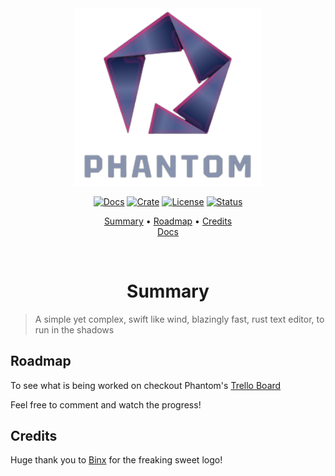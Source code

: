 <div align="center">

<img src="res/phantom_logo_nobg_cropped.png" width=300>

<a href="https://docs.rs/phantom-editor/0.1.0/phantom/"> ![Docs](https://img.shields.io/docsrs/phantom-editor?color=37d4a7&logo=rust&style=for-the-badge)</a>
<a href="https://crates.io/crates/phantom-editor"> ![Crate](https://img.shields.io/crates/v/phantom-editor?color=ff4971&style=for-the-badge)</a>
<a href="/LICENSE"> ![License](https://img.shields.io/badge/license-GPL%20v3-blueviolet?style=for-the-badge)</a>
<a href="#roadmap"> ![Status](https://img.shields.io/badge/status-WIP-informational?style=for-the-badge&color=ff69b4) </a>

[Summary](#summary)
•
[Roadmap](#roadmap)
•
[Credits](#credits)
<br>
[Docs](https://docs.rs/phantom-editor/0.1.0/phantom/)

</div>

<div align="center">

<br>

# Summary

</div>

> A simple yet complex, swift like wind, blazingly fast, rust text editor, to run in the shadows

## Roadmap

To see what is being worked on checkout Phantom's [Trello Board](https://trello.com/b/bYBVGKS2)

Feel free to comment and watch the progress!


## Credits

Huge thank you to [Binx](https://github.com/Binx-Codes/) for the freaking sweet logo!
